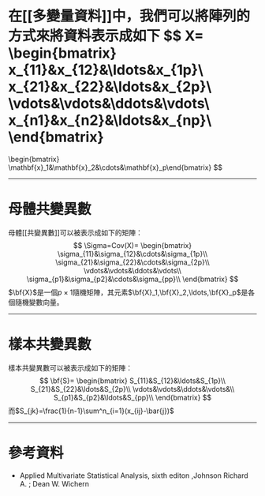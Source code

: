 在[[多變量資料]]中，我們可以將陣列的方式來將資料表示成如下
$$
X=
\begin{bmatrix}
x_{11}&x_{12}&\ldots&x_{1p}\\
x_{21}&x_{22}&\ldots&x_{2p}\\
\vdots&\vdots&\ddots&\vdots\\
x_{n1}&x_{n2}&\ldots&x_{np}\\
\end{bmatrix}
=
\begin{bmatrix}
 \mathbf{x}_1&\mathbf{x}_2&\cdots&\mathbf{x}_p\end{bmatrix}
$$
- - -
# 母體共變異數
母體[[共變異數]]可以被表示成如下的矩陣：
$$
\Sigma=Cov(X)=
\begin{bmatrix}
\sigma_{11}&\sigma_{12}&\cdots&\sigma_{1p}\\
\sigma_{21}&\sigma_{22}&\cdots&\sigma_{2p}\\
\vdots&\vdots&\ddots&\vdots\\
\sigma_{p1}&\sigma_{p2}&\cdots&\sigma_{pp}\\
\end{bmatrix}
$$
$\bf{X}$是一個$p\times 1$隨機矩陣，其元素$\bf{X}_1,\bf{X}_2,\ldots,\bf{X}_p$是各個隨機變數向量。
- - -
# 樣本共變異數
樣本共變異數可以被表示成如下的矩陣：
$$
\bf{S}=
\begin{bmatrix}
S_{11}&S_{12}&\ldots&S_{1p}\\
S_{21}&S_{22}&\ldots&S_{2p}\\
\vdots&\vdots&\ddots&\vdots&\\
S_{p1}&S_{p2}&\ldots&S_{pp}\\
\end{bmatrix}
$$
而$S_{jk}=\frac{1}{n-1}\sum^n_{i=1}(x_{ij}-\bar{j})$
- - -
# 參考資料
- Applied Multivariate Statistical Analysis, sixth editon ,Johnson Richard A. ;  Dean W. Wichern